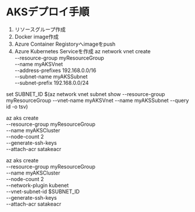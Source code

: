 # AKSデプロイ手順
1. リソースグループ作成
2. Docker image作成
3. Azure Container Registoryへimageをpush
4. Azure Kubernetes Serviceを作成
az network vnet create \
    --resource-group myResourceGroup \
    --name myAKSVnet \
    --address-prefixes 192.168.0.0/16 \
    --subnet-name myAKSSubnet \
    --subnet-prefix 192.168.0.0/24

set SUBNET_ID $(az network vnet subnet show --resource-group myResourceGroup --vnet-name myAKSVnet --name myAKSSubnet --query id -o tsv)

az aks create \
    --resource-group myResourceGroup \
    --name myAKSCluster \
    --node-count 2 \
    --generate-ssh-keys \
    --attach-acr satakeacr

az aks create \
    --resource-group myResourceGroup \
    --name myAKSCluster \
    --node-count 2 \
    --network-plugin kubenet \
    --vnet-subnet-id $SUBNET_ID \
    --generate-ssh-keys \
    --attach-acr satakeacr